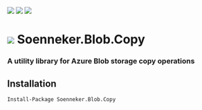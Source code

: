 [![](https://img.shields.io/nuget/v/Soenneker.Blob.Copy.svg?style=for-the-badge)](https://www.nuget.org/packages/Soenneker.Blob.Copy/)
[![](https://img.shields.io/github/actions/workflow/status/soenneker/soenneker.blob.copy/publish-package.yml?style=for-the-badge)](https://github.com/soenneker/soenneker.blob.copy/actions/workflows/publish-package.yml)
[![](https://img.shields.io/nuget/dt/Soenneker.Blob.Copy.svg?style=for-the-badge)](https://www.nuget.org/packages/Soenneker.Blob.Copy/)

# ![](https://user-images.githubusercontent.com/4441470/224455560-91ed3ee7-f510-4041-a8d2-3fc093025112.png) Soenneker.Blob.Copy
### A utility library for Azure Blob storage copy operations

## Installation

```
Install-Package Soenneker.Blob.Copy
```
